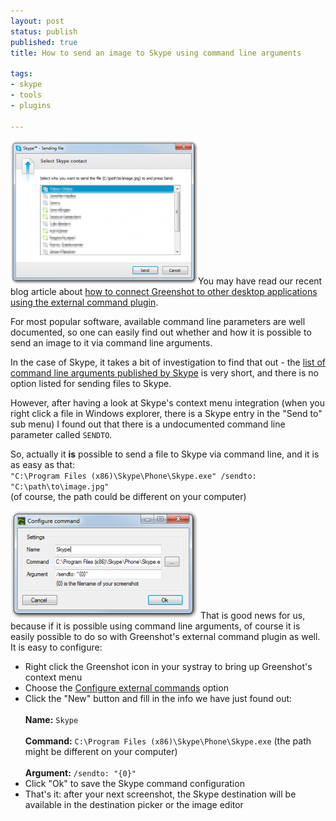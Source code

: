 ```yaml
---
layout: post
status: publish
published: true
title: How to send an image to Skype using command line arguments

tags:
- skype
- tools
- plugins

---
```

<p><a href="/2013/02/17/how-to-send-an-image-to-skype-using-command-line-arguments/2-select-skype-contact-2/" rel="attachment wp-att-849" title="Selecting the Skype recipient"><img src="/assets/wp-content/uploads/2013/02/2-select-skype-contact-300x230.png" alt="2-select-skype-contact" width="300" height="230" class="alignleft size-medium wp-image-849"  alt="Selecting the Skype recipient" /></a>You may have read our recent blog article about <a href="/2013/01/28/how-to-use-the-external-command-plugin-to-send-screenshots-to-other-applications/" title="How to use the External Command Plugin to send screenshots to other applications">how to connect Greenshot to other desktop applications using the external command plugin</a>.</p>
<p>For most popular software, available command line parameters are well documented, so one can easily find out whether and how it is possible to send an image to it via command line arguments.</p>
<p>In the case of Skype, it takes a bit of investigation to find that out - the <a href="https://support.skype.com/en/faq/FA171/can-i-run-skype-for-windows-desktop-from-the-command-line" rel="nofollow">list of command line arguments published by Skype</a> is very short, and there is no option listed for sending files to Skype.</p>
<p>However, after having a look at Skype's context menu integration (when you right click a file in Windows explorer, there is a Skype entry in the "Send to" sub menu) I found out that there is a undocumented command line parameter called <code>SENDTO</code>.</p>
<p>So, actually it <strong>is</strong> possible to send a file to Skype via command line, and it is as easy as that:<br />
<code>"C:\Program Files (x86)\Skype\Phone\Skype.exe" /sendto: "C:\path\to\image.jpg"</code><br />
(of course, the path could be different on your computer)</p>
<p><a href="/assets/wp-content/uploads/2013/02/1-configure-skype-command.png" title="Configuring external command for Skype"><img src="/assets/wp-content/uploads/2013/02/1-configure-skype-command-300x173.png" alt="Configuring external command for Skype" width="300" height="173" class="alignright size-medium wp-image-851" /></a> That is good news for us, because if it is possible using command line arguments, of course it is easily possible to do so with Greenshot's external command plugin as well.<br />
It is easy to configure:</p>
<ul>
<li>Right click the Greenshot icon in your systray to bring up Greenshot's context menu</li>
<li>Choose the <a href="/2013/01/28/how-to-use-the-external-command-plugin-to-send-screenshots-to-other-applications/" title="How to use the External Command Plugin to send screenshots to other applications">Configure external commands</a> option</li>
<li>Click the "New" button and fill in the info we have just found out:<br><br />
<strong>Name:</strong> <code>Skype</code><br><br />
<strong>Command:</strong> <code>C:\Program Files (x86)\Skype\Phone\Skype.exe</code> (the path might be different on your computer)<br><br />
<strong>Argument:</strong> <code>/sendto: "{0}"</code></li>
<li>Click "Ok" to save the Skype command configuration</li>
<li>That's it: after your next screenshot, the Skype destination will be available in the destination picker or the image editor</li>
</ul>
